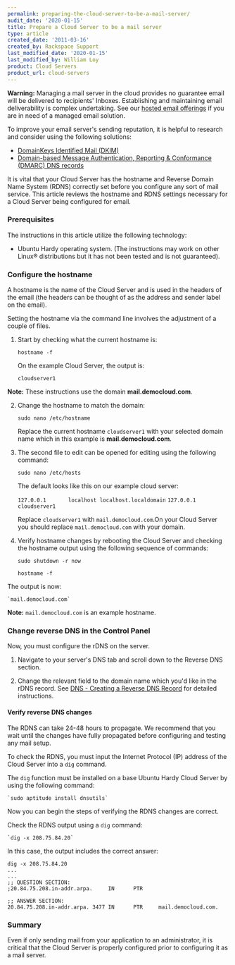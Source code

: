 ```yaml
---
permalink: preparing-the-cloud-server-to-be-a-mail-server/
audit_date: '2020-01-15'
title: Prepare a Cloud Server to be a mail server
type: article
created_date: '2011-03-16'
created_by: Rackspace Support
last_modified_date: '2020-01-15'
last_modified_by: William Loy
product: Cloud Servers
product_url: cloud-servers
---
```


**Warning:** Managing a mail server in the cloud provides no guarantee email will be delivered to recipients' Inboxes. Establishing and maintaining email deliverability is complex undertaking. See our [hosted email offerings](https://support.rackspace.com/how-to/#cloud-office) if you are in need of a managed email solution.  

To improve your email server's sending reputation, it is helpful to research and consider using the following solutions:

-   [DomainKeys Identified Mail (DKIM)](/how-to/rackspace-cloud-dns-additional-resources)
-   [Domain-based Message Authentication, Reporting & Conformance (DMARC) DNS records](http://www.dmarc.org/index.html)

It is vital that your Cloud Server has the hostname and Reverse Domain Name System (RDNS) correctly set before you configure any sort of mail service. This article reviews the hostname and RDNS settings necessary for a Cloud Server being configured for email.

### Prerequisites

The instructions in this article utilize the following technology:

-  Ubuntu Hardy operating system. (The instructions may work on other Linux&reg;
   distributions but it has not been tested and is not guaranteed).

### Configure the hostname

A hostname is the name of the Cloud Server and is used in the headers
of the email (the headers can be thought of as the address and sender
label on the email).

Setting the hostname via the command line involves the adjustment of a
couple of files.

1. Start by checking what the current hostname is:

    `hostname -f`

   On the example Cloud Server, the output is:

    `cloudserver1`

  **Note:** These instructions use the domain **mail.democloud.com**.

2. Change the hostname to match the domain:

    `sudo nano /etc/hostname`

    Replace the current hostname `cloudserver1` with your selected domain name which in this example is **mail.democloud.com**.

3. The second file to edit can be opened for editing using the following command:

    `sudo nano /etc/hosts`

    The default looks like this on our example cloud server:

    `127.0.0.1       localhost localhost.localdomain`
    `127.0.0.1       cloudserver1`

    Replace `cloudserver1` with `mail.democloud.com`.On your Cloud Server you should replace `mail.democloud.com` with your domain.

4. Verify hostname changes by rebooting the Cloud Server and checking the hostname output
   using the following sequence of commands:

    `sudo shutdown -r now`

    `hostname -f`

The output is now:

    `mail.democloud.com`

**Note:** `mail.democloud.com` is an example hostname.


### Change reverse DNS in the Control Panel

Now, you must configure the rDNS on the server.

1. Navigate to your server's DNS tab and scroll down to the Reverse DNS
section.

2. Change the relevant field to the domain name which you'd like
in the rDNS record. See [DNS - Creating a Reverse DNS Record](/how-to/create-a-reverse-dns-record-0 "DNS - Creating a Reverse DNS Record") for detailed instructions.

#### Verify reverse DNS changes

The RDNS can take 24-48 hours to propagate. We recommend that you wait until
the changes have fully propagated before configuring and testing any mail setup.

To check the RDNS, you must input the Internet Protocol (IP) address of the Cloud Server
into a `dig` command.

The `dig` function must be installed on a base Ubuntu Hardy Cloud Server by using the following command:

    `sudo aptitude install dnsutils`

Now you can begin the steps of verifying the RDNS changes are correct.

Check the RDNS output using a `dig` command:

    `dig -x 208.75.84.20`

In this case, the output includes the correct answer:

    dig -x 208.75.84.20
    ...
    ...
    ;; QUESTION SECTION:
    ;20.84.75.208.in-addr.arpa.     IN      PTR

    ;; ANSWER SECTION:
    20.84.75.208.in-addr.arpa. 3477 IN      PTR     mail.democloud.com.

### Summary

Even if only sending mail from your application to an administrator, it is critical that the Cloud Server is properly configured prior to configuring it as a mail server.
